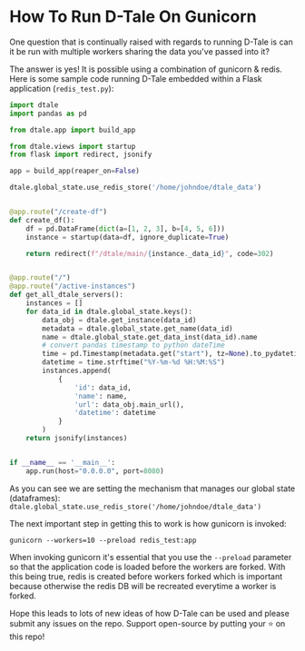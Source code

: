 # How To Run D-Tale On Gunicorn

One question that is continually raised with regards to running D-Tale is can it be run with multiple workers sharing the data you've passed into it?

The answer is yes! It is possible using a combination of gunicorn & redis.  Here is some sample code running D-Tale embedded within a Flask application (`redis_test.py`):

```python
import dtale
import pandas as pd

from dtale.app import build_app

from dtale.views import startup
from flask import redirect, jsonify

app = build_app(reaper_on=False)

dtale.global_state.use_redis_store('/home/johndoe/dtale_data')


@app.route("/create-df")
def create_df():
    df = pd.DataFrame(dict(a=[1, 2, 3], b=[4, 5, 6]))
    instance = startup(data=df, ignore_duplicate=True)

    return redirect(f"/dtale/main/{instance._data_id}", code=302)


@app.route("/")
@app.route("/active-instances")
def get_all_dtale_servers():
    instances = []
    for data_id in dtale.global_state.keys():
        data_obj = dtale.get_instance(data_id)
        metadata = dtale.global_state.get_name(data_id)
        name = dtale.global_state.get_data_inst(data_id).name
        # convert pandas timestamp to python dateTime
        time = pd.Timestamp(metadata.get("start"), tz=None).to_pydatetime()
        datetime = time.strftime("%Y-%m-%d %H:%M:%S")
        instances.append(
            {
                'id': data_id,
                'name': name,
                'url': data_obj.main_url(),
                'datetime': datetime
            }
        )
    return jsonify(instances)


if __name__ == '__main__':
    app.run(host="0.0.0.0", port=8080)

```

As you can see we are setting the mechanism that manages our global state (dataframes): `dtale.global_state.use_redis_store('/home/johndoe/dtale_data')`

The next important step in getting this to work is how gunicorn is invoked:
```console
gunicorn --workers=10 --preload redis_test:app
```

When invoking gunicorn it's essential that you use the `--preload` parameter so that the application code is loaded before the workers are forked. With this being true, redis is created before workers forked which is important because otherwise the redis DB will be recreated everytime a worker is forked.

Hope this leads to lots of new ideas of how D-Tale can be used and please submit any issues on the repo. Support open-source by putting your :star: on this repo!
